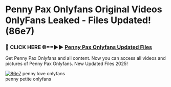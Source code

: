 # Penny Pax Onlyfans Original Videos 0nlyFans Leaked - Files Updated! (86e7)

<h3>🔴 CLICK HERE 🌐==►► <a href="https://hetstrat.blog/NMqPAm" rel="nofollow">Penny Pax Onlyfans Updated Files</a></h3>

Get Penny Pax Onlyfans and all content. Now you can access all videos and pictures of Penny Pax Onlyfans. New Updated Files 2025!

[![86e7](https://i.imgur.com/K7sEzmb.gif)](https://hetstrat.blog/NMqPAm)
penny love onlyfans<br>
penny petite onlyfans